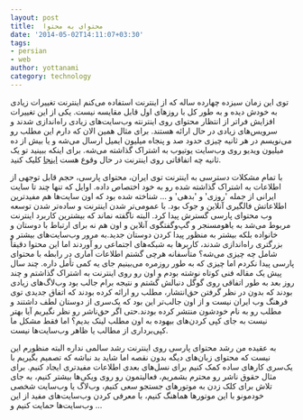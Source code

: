 ```yaml
---
layout: post
title:  محتوای به محتوا
date: '2014-05-02T14:11:07+03:30'
tags:
- persian
- web
author: yottanami
category: technology
---
```


توی این زمان سیزده چهارده ساله که از اینترنت استفاده می‌کنم اینترنت تغییرات زیادی به خودش دیده و به طور کل با روزهای اول قابل مقایسه نیست. 
یکی از این تغییرات افزایش فراتر از انتظار محتوای روی اینترنته وب‌سایت‌های زیادی راه‌اندازی شدند و سرویس‌های زیادی در حال ارائه هستند. برای مثال همین الان که دارم این مطلب رو می‌نویسم در هر ثانیه چیزی حدود صد و پنجاه میلیون ایمیل ارسال می‌شه و یا بیش از ده میلیون ویدیو روی وب‌سایت یوتیوب به اشتراک گذاشته می‌شه. برای اینکه ببینید تو یک ثانیه چه اتفاقاتی روی اینترنت در حال وقوع هست [اینجا](http://onesecond.designly.com/) کلیک کنید.

با تمام مشکلات دسترسی به اینترنت توی ایران، محتوای پارسی، حجم قابل توجهی از اطلاعات به اشتراک گذاشته شده رو به خود اختصاص داده. اوایل که تنها چند تا سایت ایرانی از جمله 'روزی' و 'بدهی' و … شناخته شده بود که اون سایت‌ها هم مفید‌ترین اطلاعاتش فالگیری آنلاین و جوک بود. با عمومی‌تر شدن اینترنت و ساده‌تر شدن توسعه وب محتوای پارسی گسترش پیدا کرد. البته ناگفته نماند که بیشترین کاربرد اینترنت مربوط می‌شد به یاهو‌مسنجر  و گپ‌و‌گفتگوی آنلاین و اون‌ هم نه برای ارتباط با دوستان و خانواده بلکه بیشتر به منظور پیدا کردن دوستان جدید.به مرور وب‌سایت‌های بیشتر و بزرگتری راه‌اندازی شدند، کاربرها به شبکه‌های اجتماعی رو آوردند اما این محتوا دقیقاً شامل چه چیزی می‌شه؟ متأسفانه هر‌چی گشتم اطلاعات آماری در رابطه با محتوای پارسی پیدا نکردم اما چیزی که به طور روزمره می‌بینیم جای یه کمی تأمل داره.
چند سال پیش یک مقاله فنی کوتاه نوشته بودم و اون رو روی اینترنت به اشتراک گذاشتم و چند روز بعد به طور اتفاقی روی گوگل دنبالش گشتم و نتیجه برام جالب بود وب‌لاگ‌های زیادی بودند که بدون در نظر گرفتن حق‌انتشار، مطلب رو ارائه کرده بودند که اتفاق جدیدی توی فرهنگ وب ایران نیست و از اون جالب‌تر این بود که یک‌سری از دوستان لطف داشتند و مطلب رو به نام خودشون منتشر کرده بودند.حتی اگر حق‌ناشر رو نظر نگیریم آیا بهتر نیست به جای کپی کردن‌های بیهوده به اون مطلب لینک بدیم؟ اما فقط مشکل ما کپی‌برداری از مطالب یا ظاهر وب‌سایت‌ها نیست.
 
به عقیده من رشد محتوای پارسی روی اینترنت رشد سالمی نداره البته منظورم این نیست که محتوای زبان‌های دیگه بدون نقصه اما شاید بد نباشه که تصمیم بگیریم با یک‌سری کار‌های ساده کمک کنیم برای نسل‌های بعدی اطلاعات مفید‌تری ایجاد کنیم.
برای مثال حقوق ناشر رو محترم بشمریم، فعالیتمون رو روی ویکی‌ها بیشتر کنیم، به جای تلاش برای کلک زدن به موتور‌های جستجو سعی کنیم، وب‌لاگ یا وب‌سایت شخصی خودمونو با این موتور‌ها هماهنگ کنیم، با معرفی کردن وب‌سایت‌های مفید از  این وب‌سایت‌ها حمایت کنیم و …
